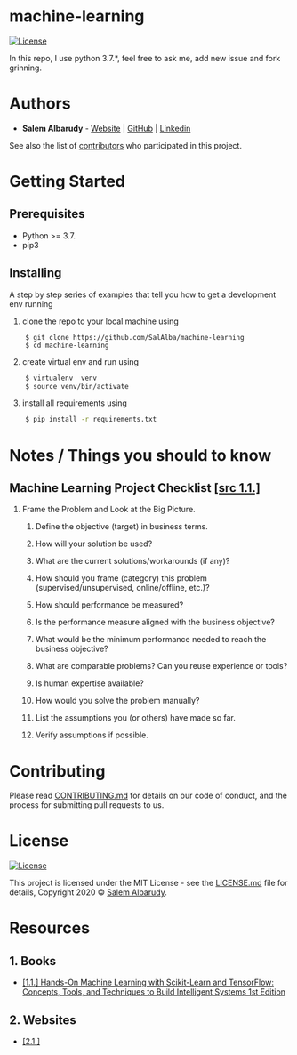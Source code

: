 # machine-learning
[![License](https://img.shields.io/github/license/salalba/matplotlib)](https://github.com/SalAlba/matplotlib/blob/master/LICENSE)

In this repo, I use python 3.7.*, feel free to ask me, add new issue and fork grinning.


# Authors
* **Salem Albarudy** - [Website](salem-albarudy.com) | [GitHub](https://github.com/grzegorzbernat) | [Linkedin](https://pl.linkedin.com/in/grzegorzbernat)

See also the list of [contributors](https://github.com/your/project/contributors) who participated in this project.


# Getting Started

## Prerequisites

+ Python >= 3.7.
+ pip3

## Installing

A step by step series of examples that tell you how to get a development env running

1. clone the repo to your local machine using

``` repo
    $ git clone https://github.com/SalAlba/machine-learning
    $ cd machine-learning
```

2. create virtual env and run using

``` bash
    $ virtualenv  venv
    $ source venv/bin/activate
```

3. install all requirements using

``` bash
    $ pip install -r requirements.txt
```



# Notes / Things you should to know


## Machine Learning Project Checklist [[src 1.1.]](#Resources)

1. Frame the Problem and Look at the Big Picture.
    1. Define the objective (target) in business terms.
    2. How will your solution be used?
    3. What are the current solutions/workarounds (if any)?
    4. How should you frame (category) this problem (supervised/unsupervised, online/offline, etc.)?
    5. How should performance be measured?

    6. Is the performance measure aligned with the business objective?
    7. What would be the minimum performance needed to reach the business objective?
    8. What are comparable problems? Can you reuse experience or tools?
    9. Is human expertise available?
    10. How would you solve the problem manually?
    11. List the assumptions you (or others) have made so far.
    12. Verify assumptions if possible.


# Contributing

Please read [CONTRIBUTING.md](https://gist.github.com/PurpleBooth/b24679402957c63ec426) for details on our code of conduct, and the process for submitting pull requests to us.



# License
[![License](https://img.shields.io/github/license/salalba/matplotlib)](https://github.com/SalAlba/games/blob/master/LICENSE)

This project is licensed under the MIT License - see the [LICENSE.md](LICENSE.md) file for details, Copyright 2020 © <a href="https://github.com/SalAlba/" target="_blank">Salem Albarudy</a>.



# Resources

## 1. Books
+ [[1.1.] Hands-On Machine Learning with Scikit-Learn and TensorFlow: Concepts, Tools, and Techniques to Build Intelligent Systems 1st Edition](https://www.amazon.com/exec/obidos/ASIN/1491962291/helion-20)


## 2. Websites
+ [[2.1.]](#)
